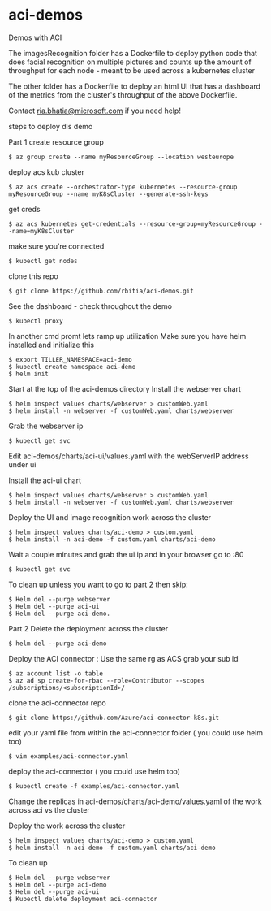 # aci-demos
Demos with ACI


The imagesRecognition folder has a Dockerfile to deploy python code that does facial recognition on multiple pictures and counts up the amount of throughput for each node - meant to be used across a kubernetes cluster

The other folder has a Dockerfile to deploy an html UI that has a dashboard of the metrics from the cluster's throughput of the above Dockerfile.

Contact ria.bhatia@microsoft.com if you need help!



steps to deploy dis demo

Part 1
create resource group
```
$ az group create --name myResourceGroup --location westeurope
```

deploy acs kub cluster
```
$ az acs create --orchestrator-type kubernetes --resource-group myResourceGroup --name myK8sCluster --generate-ssh-keys
```

get creds
```
$ az acs kubernetes get-credentials --resource-group=myResourceGroup --name=myK8sCluster
```

make sure you're connected
```
$ kubectl get nodes
```

clone this repo
```
$ git clone https://github.com/rbitia/aci-demos.git
```

See the dashboard - check throughout the demo 
```
$ kubectl proxy
```

In another cmd promt lets ramp up utilization
Make sure you have helm installed and initialize this
```
$ export TILLER_NAMESPACE=aci-demo
$ kubectl create namespace aci-demo
$ helm init
```

Start at the top of the aci-demos directory
Install the webserver chart
```
$ helm inspect values charts/webserver > customWeb.yaml
$ helm install -n webserver -f customWeb.yaml charts/webserver
```

Grab the webserver ip
```
$ kubectl get svc
```

Edit  aci-demos/charts/aci-ui/values.yaml with the webServerIP address under ui

Install the aci-ui chart
```
$ helm inspect values charts/webserver > customWeb.yaml
$ helm install -n webserver -f customWeb.yaml charts/webserver
```


Deploy the UI and image recognition work across the cluster
```
$ helm inspect values charts/aci-demo > custom.yaml
$ helm install -n aci-demo -f custom.yaml charts/aci-demo
```

Wait a couple minutes and grab the ui ip and in your browser go to <ui ip>:80
```
$ kubectl get svc
```


To clean up unless you want to go to part 2 then skip:
```
$ Helm del --purge webserver
$ Helm del --purge aci-ui
$ Helm del --purge aci-demo.
```

Part 2
Delete the deployment across the cluster
```
$ helm del --purge aci-demo
```

Deploy the ACI connector :
Use the same rg as ACS
grab your sub id
```
$ az account list -o table
$ az ad sp create-for-rbac --role=Contributor --scopes /subscriptions/<subscriptionId>/
```
clone the aci-connector repo
```
$ git clone https://github.com/Azure/aci-connector-k8s.git
```

edit your yaml file from within the aci-connector folder ( you could use helm too)
```
$ vim examples/aci-connector.yaml
```

deploy the aci-connector ( you could use helm too)
```
$ kubectl create -f examples/aci-connector.yaml
```


Change the replicas in aci-demos/charts/aci-demo/values.yaml of the work across aci vs the cluster

Deploy the work across the cluster
```
$ helm inspect values charts/aci-demo > custom.yaml
$ helm install -n aci-demo -f custom.yaml charts/aci-demo
```


To clean up
```
$ Helm del --purge webserver
$ Helm del --purge aci-demo
$ Helm del --purge aci-ui
$ Kubectl delete deployment aci-connector
```
